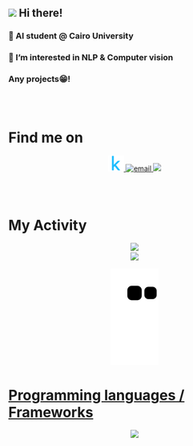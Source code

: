 
## <img src="https://media.giphy.com/media/hvRJCLFzcasrR4ia7z/giphy.gif" width="30px"/>   Hi there! 

###  🤖 AI student @ Cairo University
###  👀 I’m interested in NLP & Computer vision
###  Any projects😁! 

<br>
<br>

# Find me on

<p align="center">
  <a href="https://www.kaggle.com/rawankhalidsalama">
   <img src="https://github.com/Rawan-Kh/Rawan-Kh/blob/main/kaggle.png" width="32" height"32" alt="kaggle"/>
  </a>
   <a href="mailto:rawankhsalama@gmail.com">
    <img src="https://img.icons8.com/color/64/000000/gmail.png" alt="email"/>
    </a>
 
  <a href="https://www.linkedin.com/in/rawanKHsalama">
    <img src="https://skillicons.dev/icons?i=linkedin&perline=1" />
    </a>
    
</p>

<!---
Rawan-Kh/Rawan-Kh is a ✨ special ✨ repository because its `README.md` (this file) appears on your GitHub profile.
You can click the Preview link to take a look at your changes.
--->

 <br>
 <br>
 
# My Activity
<div align='center'>
  
  <a href="https://github.com/Rawan-Kh">
  <img height="200em" src="https://github-readme-streak-stats.herokuapp.com/?user=Rawan-Kh&theme=merko&border_radius=10&"/> 
                                                                                                                          <br>
                                                                                                                     
  <img height="200em" src="https://github-readme-stats-sigma-five.vercel.app/api/top-langs/?username=Rawan-Kh&layout=compact&langs_count=10&theme=merko&border_radius=10&card_width=500" />
  
 
![Snake animation](https://github.com/JVtristaoAC/JVtristaoAC/blob/output/github-contribution-grid-snake.svg)
  <br>

</div>

# Programming languages / Frameworks

<p align="center">
    <img src="https://skillicons.dev/icons?i=py,tensorflow,gcp,css,html,js,php,mysql&perline=4" />
</p>
  
 

